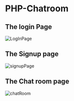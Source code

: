 # PHP-Chatroom
## The login Page
![LogInPage](https://github.com/MichaelVacca/PHP-Chatroom/assets/83475558/e9312864-3436-480f-ba79-2f85d679a03f)


## The Signup page
![signupPage](https://github.com/MichaelVacca/PHP-Chatroom/assets/83475558/03b07de2-2fe9-4f8c-92cb-54b6e6786a1c)


## The Chat room page
![chatRoom](https://github.com/MichaelVacca/PHP-Chatroom/assets/83475558/ea53c57b-b7d6-4c25-9df2-c297423eff45)

